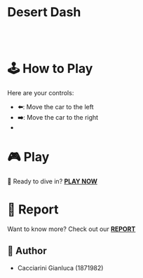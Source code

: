 # Desert Dash
<br />
<br />

# 🕹️ How to Play

Here are your controls:

- **⬅️**: Move the car to the left
- **➡️**: Move the car to the right
- 
# 🎮 Play

🚀 Ready to dive in? [**PLAY NOW**](https://sapienzainteractivegraphicscourse.github.io/final-project-theboringgame/)

# 📖 Report

Want to know more? Check out our [**REPORT**](https://github.com/SapienzaInteractiveGraphicsCourse/final-project-desert-dash/blob/main/Desert_Dash_report.pdf)

## 📝 Author

- Cacciarini Gianluca (1871982)
